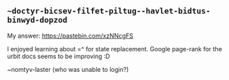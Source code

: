 ## `~doctyr-bicsev-filfet-piltug--havlet-bidtus-binwyd-dopzod`
My answer: https://pastebin.com/xzNNcgFS

I enjoyed learning about =^ for state replacement. Google page-rank for the urbit docs seems to be improving :D

~nomtyv-laster (who was unable to login?)
